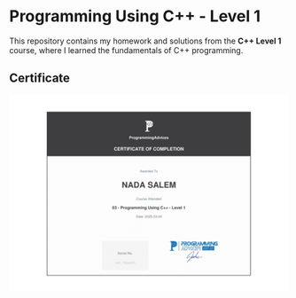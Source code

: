 # Programming Using C++ - Level 1  

This repository contains my homework and solutions from the **C++ Level 1** course, where I learned the fundamentals of C++ programming.  

## Certificate  
![Certificate](certificate.png)
